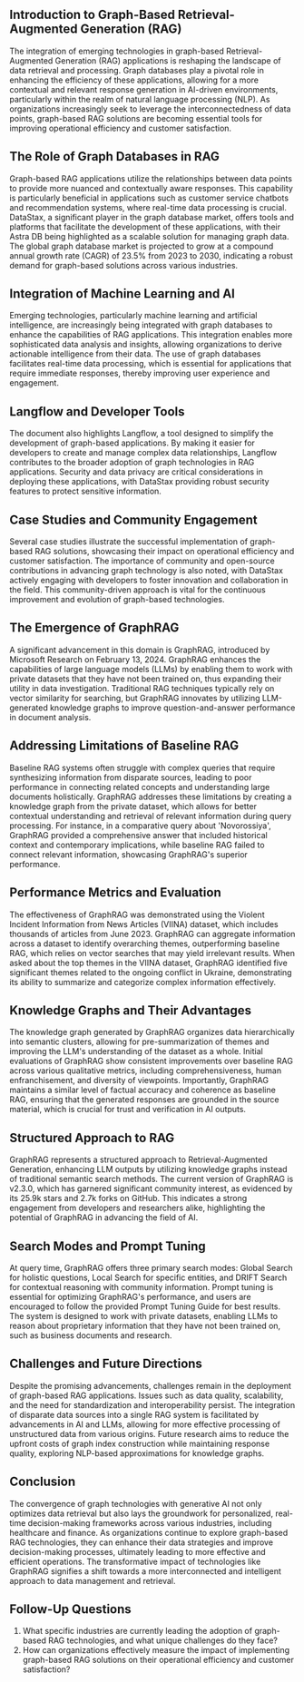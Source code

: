 ## Introduction to Graph-Based Retrieval-Augmented Generation (RAG)
The integration of emerging technologies in graph-based Retrieval-Augmented Generation (RAG) applications is reshaping the landscape of data retrieval and processing. Graph databases play a pivotal role in enhancing the efficiency of these applications, allowing for a more contextual and relevant response generation in AI-driven environments, particularly within the realm of natural language processing (NLP). As organizations increasingly seek to leverage the interconnectedness of data points, graph-based RAG solutions are becoming essential tools for improving operational efficiency and customer satisfaction.

## The Role of Graph Databases in RAG
Graph-based RAG applications utilize the relationships between data points to provide more nuanced and contextually aware responses. This capability is particularly beneficial in applications such as customer service chatbots and recommendation systems, where real-time data processing is crucial. DataStax, a significant player in the graph database market, offers tools and platforms that facilitate the development of these applications, with their Astra DB being highlighted as a scalable solution for managing graph data. The global graph database market is projected to grow at a compound annual growth rate (CAGR) of 23.5% from 2023 to 2030, indicating a robust demand for graph-based solutions across various industries.

## Integration of Machine Learning and AI
Emerging technologies, particularly machine learning and artificial intelligence, are increasingly being integrated with graph databases to enhance the capabilities of RAG applications. This integration enables more sophisticated data analysis and insights, allowing organizations to derive actionable intelligence from their data. The use of graph databases facilitates real-time data processing, which is essential for applications that require immediate responses, thereby improving user experience and engagement.

## Langflow and Developer Tools
The document also highlights Langflow, a tool designed to simplify the development of graph-based applications. By making it easier for developers to create and manage complex data relationships, Langflow contributes to the broader adoption of graph technologies in RAG applications. Security and data privacy are critical considerations in deploying these applications, with DataStax providing robust security features to protect sensitive information.

## Case Studies and Community Engagement
Several case studies illustrate the successful implementation of graph-based RAG solutions, showcasing their impact on operational efficiency and customer satisfaction. The importance of community and open-source contributions in advancing graph technology is also noted, with DataStax actively engaging with developers to foster innovation and collaboration in the field. This community-driven approach is vital for the continuous improvement and evolution of graph-based technologies.

## The Emergence of GraphRAG
A significant advancement in this domain is GraphRAG, introduced by Microsoft Research on February 13, 2024. GraphRAG enhances the capabilities of large language models (LLMs) by enabling them to work with private datasets that they have not been trained on, thus expanding their utility in data investigation. Traditional RAG techniques typically rely on vector similarity for searching, but GraphRAG innovates by utilizing LLM-generated knowledge graphs to improve question-and-answer performance in document analysis.

## Addressing Limitations of Baseline RAG
Baseline RAG systems often struggle with complex queries that require synthesizing information from disparate sources, leading to poor performance in connecting related concepts and understanding large documents holistically. GraphRAG addresses these limitations by creating a knowledge graph from the private dataset, which allows for better contextual understanding and retrieval of relevant information during query processing. For instance, in a comparative query about 'Novorossiya', GraphRAG provided a comprehensive answer that included historical context and contemporary implications, while baseline RAG failed to connect relevant information, showcasing GraphRAG's superior performance.

## Performance Metrics and Evaluation
The effectiveness of GraphRAG was demonstrated using the Violent Incident Information from News Articles (VIINA) dataset, which includes thousands of articles from June 2023. GraphRAG can aggregate information across a dataset to identify overarching themes, outperforming baseline RAG, which relies on vector searches that may yield irrelevant results. When asked about the top themes in the VIINA dataset, GraphRAG identified five significant themes related to the ongoing conflict in Ukraine, demonstrating its ability to summarize and categorize complex information effectively.

## Knowledge Graphs and Their Advantages
The knowledge graph generated by GraphRAG organizes data hierarchically into semantic clusters, allowing for pre-summarization of themes and improving the LLM's understanding of the dataset as a whole. Initial evaluations of GraphRAG show consistent improvements over baseline RAG across various qualitative metrics, including comprehensiveness, human enfranchisement, and diversity of viewpoints. Importantly, GraphRAG maintains a similar level of factual accuracy and coherence as baseline RAG, ensuring that the generated responses are grounded in the source material, which is crucial for trust and verification in AI outputs.

## Structured Approach to RAG
GraphRAG represents a structured approach to Retrieval-Augmented Generation, enhancing LLM outputs by utilizing knowledge graphs instead of traditional semantic search methods. The current version of GraphRAG is v2.3.0, which has garnered significant community interest, as evidenced by its 25.9k stars and 2.7k forks on GitHub. This indicates a strong engagement from developers and researchers alike, highlighting the potential of GraphRAG in advancing the field of AI.

## Search Modes and Prompt Tuning
At query time, GraphRAG offers three primary search modes: Global Search for holistic questions, Local Search for specific entities, and DRIFT Search for contextual reasoning with community information. Prompt tuning is essential for optimizing GraphRAG's performance, and users are encouraged to follow the provided Prompt Tuning Guide for best results. The system is designed to work with private datasets, enabling LLMs to reason about proprietary information that they have not been trained on, such as business documents and research.

## Challenges and Future Directions
Despite the promising advancements, challenges remain in the deployment of graph-based RAG applications. Issues such as data quality, scalability, and the need for standardization and interoperability persist. The integration of disparate data sources into a single RAG system is facilitated by advancements in AI and LLMs, allowing for more effective processing of unstructured data from various origins. Future research aims to reduce the upfront costs of graph index construction while maintaining response quality, exploring NLP-based approximations for knowledge graphs.

## Conclusion
The convergence of graph technologies with generative AI not only optimizes data retrieval but also lays the groundwork for personalized, real-time decision-making frameworks across various industries, including healthcare and finance. As organizations continue to explore graph-based RAG technologies, they can enhance their data strategies and improve decision-making processes, ultimately leading to more effective and efficient operations. The transformative impact of technologies like GraphRAG signifies a shift towards a more interconnected and intelligent approach to data management and retrieval.

## Follow-Up Questions
1. What specific industries are currently leading the adoption of graph-based RAG technologies, and what unique challenges do they face?
2. How can organizations effectively measure the impact of implementing graph-based RAG solutions on their operational efficiency and customer satisfaction?